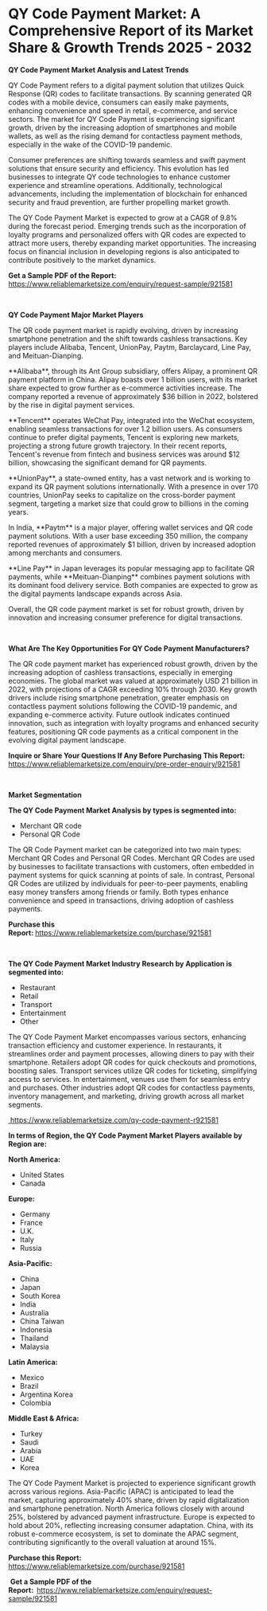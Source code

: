 <p><h1>QY Code Payment Market: A Comprehensive Report of its Market Share & Growth Trends 2025 - 2032</h1></p><p><strong>QY Code Payment Market Analysis and Latest Trends</strong></p>
<p><p>QY Code Payment refers to a digital payment solution that utilizes Quick Response (QR) codes to facilitate transactions. By scanning generated QR codes with a mobile device, consumers can easily make payments, enhancing convenience and speed in retail, e-commerce, and service sectors. The market for QY Code Payment is experiencing significant growth, driven by the increasing adoption of smartphones and mobile wallets, as well as the rising demand for contactless payment methods, especially in the wake of the COVID-19 pandemic.</p><p>Consumer preferences are shifting towards seamless and swift payment solutions that ensure security and efficiency. This evolution has led businesses to integrate QY code technologies to enhance customer experience and streamline operations. Additionally, technological advancements, including the implementation of blockchain for enhanced security and fraud prevention, are further propelling market growth.</p><p>The QY Code Payment Market is expected to grow at a CAGR of 9.8% during the forecast period. Emerging trends such as the incorporation of loyalty programs and personalized offers with QR codes are expected to attract more users, thereby expanding market opportunities. The increasing focus on financial inclusion in developing regions is also anticipated to contribute positively to the market dynamics.</p></p>
<p><strong>Get a Sample PDF of the Report:&nbsp;</strong> <a href="https://www.reliablemarketsize.com/enquiry/request-sample/921581?utm_campaign=3518&utm_medium=2&utm_source=Github&utm_content=ia&utm_term=18042025&utm_id=qy-code-payment">https://www.reliablemarketsize.com/enquiry/request-sample/921581</a></p>
<p>&nbsp;</p>
<p><strong>QY Code Payment Major Market Players</strong></p>
<p><p>The QR code payment market is rapidly evolving, driven by increasing smartphone penetration and the shift towards cashless transactions. Key players include Alibaba, Tencent, UnionPay, Paytm, Barclaycard, Line Pay, and Meituan-Dianping.</p><p>**Alibaba**, through its Ant Group subsidiary, offers Alipay, a prominent QR payment platform in China. Alipay boasts over 1 billion users, with its market share expected to grow further as e-commerce activities increase. The company reported a revenue of approximately $36 billion in 2022, bolstered by the rise in digital payment services.</p><p>**Tencent** operates WeChat Pay, integrated into the WeChat ecosystem, enabling seamless transactions for over 1.2 billion users. As consumers continue to prefer digital payments, Tencent is exploring new markets, projecting a strong future growth trajectory. In their recent reports, Tencent's revenue from fintech and business services was around $12 billion, showcasing the significant demand for QR payments.</p><p>**UnionPay**, a state-owned entity, has a vast network and is working to expand its QR payment solutions internationally. With a presence in over 170 countries, UnionPay seeks to capitalize on the cross-border payment segment, targeting a market size that could grow to billions in the coming years.</p><p>In India, **Paytm** is a major player, offering wallet services and QR code payment solutions. With a user base exceeding 350 million, the company reported revenues of approximately $1 billion, driven by increased adoption among merchants and consumers.</p><p>**Line Pay** in Japan leverages its popular messaging app to facilitate QR payments, while **Meituan-Dianping** combines payment solutions with its dominant food delivery service. Both companies are expected to grow as the digital payments landscape expands across Asia.</p><p>Overall, the QR code payment market is set for robust growth, driven by innovation and increasing consumer preference for digital transactions.</p></p>
<p>&nbsp;</p>
<p><strong>What Are The Key Opportunities For QY Code Payment Manufacturers?</strong></p>
<p><p>The QR code payment market has experienced robust growth, driven by the increasing adoption of cashless transactions, especially in emerging economies. The global market was valued at approximately USD 21 billion in 2022, with projections of a CAGR exceeding 10% through 2030. Key growth drivers include rising smartphone penetration, greater emphasis on contactless payment solutions following the COVID-19 pandemic, and expanding e-commerce activity. Future outlook indicates continued innovation, such as integration with loyalty programs and enhanced security features, positioning QR code payments as a critical component in the evolving digital payment landscape.</p></p>
<p><strong>Inquire or Share Your Questions If Any Before Purchasing This Report:</strong> <a href="https://www.reliablemarketsize.com/enquiry/pre-order-enquiry/921581?utm_campaign=3518&utm_medium=2&utm_source=Github&utm_content=ia&utm_term=18042025&utm_id=qy-code-payment">https://www.reliablemarketsize.com/enquiry/pre-order-enquiry/921581</a></p>
<p>&nbsp;</p>
<p><strong>Market Segmentation</strong></p>
<p><strong>The QY Code Payment Market Analysis by types is segmented into:</strong></p>
<p><ul><li>Merchant QR code</li><li>Personal QR Code</li></ul></p>
<p><p>The QR Code Payment market can be categorized into two main types: Merchant QR Codes and Personal QR Codes. Merchant QR Codes are used by businesses to facilitate transactions with customers, often embedded in payment systems for quick scanning at points of sale. In contrast, Personal QR Codes are utilized by individuals for peer-to-peer payments, enabling easy money transfers among friends or family. Both types enhance convenience and speed in transactions, driving adoption of cashless payments.</p></p>
<p><strong>Purchase this Report:&nbsp;</strong><a href="https://www.reliablemarketsize.com/purchase/921581?utm_campaign=3518&utm_medium=2&utm_source=Github&utm_content=ia&utm_term=18042025&utm_id=qy-code-payment">https://www.reliablemarketsize.com/purchase/921581</a></p>
<p>&nbsp;</p>
<p><strong>The QY Code Payment Market Industry Research by Application is segmented into:</strong></p>
<p><ul><li>Restaurant</li><li>Retail</li><li>Transport</li><li>Entertainment</li><li>Other</li></ul></p>
<p><p>The QY Code Payment Market encompasses various sectors, enhancing transaction efficiency and customer experience. In restaurants, it streamlines order and payment processes, allowing diners to pay with their smartphone. Retailers adopt QR codes for quick checkouts and promotions, boosting sales. Transport services utilize QR codes for ticketing, simplifying access to services. In entertainment, venues use them for seamless entry and purchases. Other industries adopt QR codes for contactless payments, inventory management, and marketing, driving growth across all market segments.</p></p>
<p><a href="https://www.reliablemarketsize.com/qy-code-payment-r921581?utm_campaign=3518&utm_medium=2&utm_source=Github&utm_content=ia&utm_term=18042025&utm_id=qy-code-payment">&nbsp;https://www.reliablemarketsize.com/qy-code-payment-r921581</a></p>
<p><strong>In terms of Region, the QY Code Payment Market Players available by Region are:</strong></p>
<p>
    <p> <strong> North America: </strong>
        <ul>
            <li>United States</li>
            <li>Canada</li>
        </ul>
        </p> 
    <p> <strong> Europe: </strong>
        <ul>
            <li>Germany</li>
            <li>France</li>
            <li>U.K.</li>
            <li>Italy</li>
            <li>Russia</li>
        </ul>
        </p> 
    <p> <strong> Asia-Pacific: </strong>
        <ul>
            <li>China</li>
            <li>Japan</li>
            <li>South Korea</li>
            <li>India</li>
            <li>Australia</li>
            <li>China Taiwan</li>
            <li>Indonesia</li>
            <li>Thailand</li>
            <li>Malaysia</li>
        </ul>
        </p> 
    <p> <strong> Latin America: </strong>
        <ul>
            <li>Mexico</li>
            <li>Brazil</li>
            <li>Argentina Korea</li>
            <li>Colombia</li>
        </ul>
        </p> 
    <p> <strong> Middle East & Africa: </strong>
        <ul>
            <li>Turkey</li>
            <li>Saudi</li>
            <li>Arabia</li>
            <li>UAE</li>
            <li>Korea</li>
        </ul>
    </p>
    </p>
<p><p>The QY Code Payment Market is projected to experience significant growth across various regions. Asia-Pacific (APAC) is anticipated to lead the market, capturing approximately 40% share, driven by rapid digitalization and smartphone penetration. North America follows closely with around 25%, bolstered by advanced payment infrastructure. Europe is expected to hold about 20%, reflecting increasing consumer adaptation. China, with its robust e-commerce ecosystem, is set to dominate the APAC segment, contributing significantly to the overall valuation at around 15%.</p></p>
<p><strong>Purchase this Report: </strong><a href="https://www.reliablemarketsize.com/purchase/921581?utm_campaign=3518&utm_medium=2&utm_source=Github&utm_content=ia&utm_term=18042025&utm_id=qy-code-payment">https://www.reliablemarketsize.com/purchase/921581</a></p>
<p>&nbsp;<strong>Get a Sample PDF of the Report:&nbsp;&nbsp;</strong><a href="https://www.reliablemarketsize.com/enquiry/request-sample/921581?utm_campaign=3518&utm_medium=2&utm_source=Github&utm_content=ia&utm_term=18042025&utm_id=qy-code-payment">https://www.reliablemarketsize.com/enquiry/request-sample/921581</a></p>
<p><strong></strong></p>
<p><p></p><p></p><p></p></p>